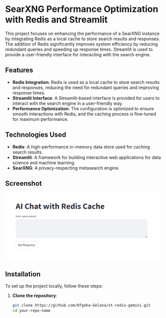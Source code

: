 # SearXNG Performance Optimization with Redis and Streamlit

This project focuses on enhancing the performance of a SearXNG instance by integrating Redis as a local cache to store search results and responses. The addition of Redis significantly improves system efficiency by reducing redundant queries and speeding up response times. Streamlit is used to provide a user-friendly interface for interacting with the search engine.

## Features

- **Redis Integration**: Redis is used as a local cache to store search results and responses, reducing the need for redundant queries and improving response times.
- **Streamlit Interface**: A Streamlit-based interface is provided for users to interact with the search engine in a user-friendly way.
- **Performance Optimization**: The configuration is optimized to ensure smooth interactions with Redis, and the caching process is fine-tuned for maximum performance.

## Technologies Used

- **Redis**: A high-performance in-memory data store used for caching search results.
- **Streamlit**: A framework for building interactive web applications for data science and machine learning.
- **SearXNG**: A privacy-respecting metasearch engine.

## Screenshot
![Screenshot](https://raw.githubusercontent.com/Ofgeha-Gelana/st-redis-gemini/refs/heads/main/src/Screenshot%20from%202025-02-08%2010-02-11.png) 

## Installation

To set up the project locally, follow these steps:

1. **Clone the repository**:
   ```bash
   git clone https://github.com/Ofgeha-Gelana/st-redis-gemini.git
   cd your-repo-name